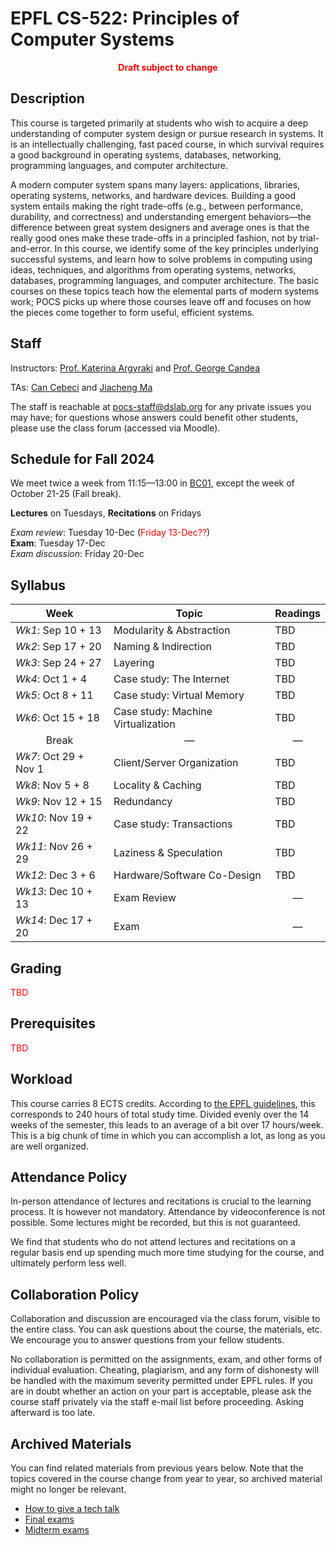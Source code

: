 # EPFL CS-522: Principles of Computer Systems

<center><strong><font color="red">Draft subject to change</font></strong></center>

## Description

This course is targeted primarily at students who wish to acquire a deep understanding of computer system design or pursue research in systems. It is an intellectually challenging, fast paced course, in which survival requires a good background in operating systems, databases, networking, programming languages, and computer architecture.

A modern computer system spans many layers: applications, libraries, operating systems, networks, and hardware devices. Building a good system entails making the right trade-offs (e.g., between performance, durability, and correctness) and understanding emergent behaviors—the difference between great system designers and average ones is that the really good ones make these trade-offs in a principled fashion, not by trial-and-error. In this course, we identify some of the key principles underlying successful systems, and learn how to solve problems in computing using ideas, techniques, and algorithms from operating systems, networks, databases, programming languages, and computer architecture. The basic courses on these topics teach how the elemental parts of modern systems work; POCS picks up where those courses leave off and focuses on how the pieces come together to form useful, efficient systems.

## Staff

Instructors: [Prof. Katerina Argyraki](http://people.epfl.ch/katerina.argyraki) and [Prof. George Candea](http://dslab.epfl.ch/people/candea)

TAs: [Can Cebeci](http://dslab.epfl.ch/people/cebeci) and [Jiacheng Ma](http://dslab.epfl.ch/people/jiacma)

The staff is reachable at pocs-staff@dslab.org for any private issues you may have; for questions whose answers could benefit other students, please use the class forum (accessed via Moodle).

## Schedule for Fall 2024

We meet twice a week from 11:15&mdash;13:00 in [BC01](https://plan.epfl.ch/?room==BC%2001), except the week of October 21-25 (Fall break).

**Lectures** on Tuesdays, **Recitations** on Fridays

*Exam review*: Tuesday 10-Dec (<font color="red">Friday 13-Dec??</font>)<br>
**Exam**: Tuesday 17-Dec<br>
*Exam discussion*: Friday 20-Dec <br>

## Syllabus

| **Week**               | **Topic**                          | **Readings**             |
|------------------------|------------------------------------|--------------------------|
| _Wk1_: Sep 10 + 13     | Modularity &amp; Abstraction       | TBD                      |
| _Wk2_: Sep 17 + 20     | Naming &amp; Indirection           | TBD                      |
| _Wk3_: Sep 24 + 27     | Layering                           | TBD                      |
| _Wk4_: Oct 1 + 4       | Case study: The Internet           | TBD                      |
| _Wk5_: Oct 8 + 11      | Case study: Virtual Memory         | TBD                      |
| _Wk6_: Oct 15 + 18     | Case study: Machine Virtualization | TBD                      |
| <center>Break</center> | <center>&mdash;</center>           | <center>&mdash;</center> |
| _Wk7_: Oct 29 + Nov 1  | Client/Server Organization         | TBD                      |
| _Wk8_: Nov 5 + 8       | Locality &amp; Caching             | TBD                      |
| _Wk9_: Nov 12 + 15     | Redundancy                         | TBD                      |
| _Wk10_: Nov 19 + 22    | Case study: Transactions           | TBD                      |
| _Wk11_: Nov 26 + 29    | Laziness &amp; Speculation         | TBD                      |
| _Wk12_: Dec 3 + 6      | Hardware/Software Co-Design        | TBD                      |
| _Wk13_: Dec 10 + 13    | Exam Review                        | <center>&mdash;</center> |
| _Wk14_: Dec 17 + 20    | Exam                               | <center>&mdash;</center> |


## Grading 

<font color="red">TBD</font>

## Prerequisites

<font color="red">TBD</font>

## Workload

This course carries 8 ECTS credits.  According to [the EPFL guidelines](https://www.epfl.ch/education/teaching/teaching-guide-2/getting-started/design-a-course_1/#:~:text=A%20full%2Dtime%20student%20is,of%20student%20work%2C%20per%20week), this corresponds to 240 hours of total study time. 
Divided evenly over the 14 weeks of the semester, this leads to an average of a bit over 17 hours/week.  This is a big chunk of time in which you can accomplish a lot, as long as you are well organized.

## Attendance Policy

In-person attendance of lectures and recitations is crucial to the learning process.
It is however not mandatory.
Attendance by videoconference is not possible.
Some lectures might be recorded, but this is not guaranteed.

We find that students who do not attend lectures and recitations on a regular basis end up spending much more time studying for the course, and ultimately perform less well.

## Collaboration Policy 

Collaboration and discussion are encouraged via the class forum, visible to the entire class. You can ask questions about the course, the materials, etc. We encourage you to answer questions from your fellow students.

No collaboration is permitted on the assignments, exam, and other forms of individual evaluation. Cheating, plagiarism, and any form of dishonesty will be handled with the maximum severity permitted under EPFL rules. If you are in doubt whether an action on your part is acceptable, please ask the course staff privately via the staff e-mail list before proceeding. Asking afterward is too late.

## Archived Materials

You can find related materials from previous years below.
Note that the topics covered in the course change from year to year, so archived material might no longer be relevant.

- [How to give a tech talk](talks.md)
- [Final exams](exams/final/README.md)
- [Midterm exams](exams/midterm/README.md)
